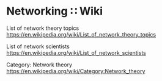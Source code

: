 # Networking ∷ Wiki

List of network theory topics
https://en.wikipedia.org/wiki/List_of_network_theory_topics

List of network scientists
https://en.wikipedia.org/wiki/List_of_network_scientists

Category: Network theory
https://en.wikipedia.org/wiki/Category:Network_theory
